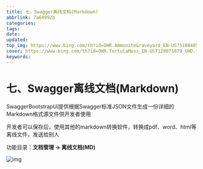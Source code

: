 ```yaml
---
title: 七、Swagger离线文档(Markdown)
abbrlink: 7a64992b
categories: 
tags: 
date: 
updated: 
top_img: https://www.bing.com/th?id=OHR.AmmoniteGraveyard_EN-US7510840532_UHD.jpg
cover: https://www.bing.com/th?id=OHR.TortulaMoss_EN-US7128071079_UHD.jpg
keywords: 
---
```

# 七、Swagger离线文档(Markdown)

SwaggerBootstrapUi提供根据Swagger标准JSON文件生成一份详细的Markdown格式源文件供开发者使用

开发者可以保存后，使用其他的markdown转换软件，转换成pdf、word、html等离线文件，发送给别人

功能目录：**文档管理 -> 离线文档(MD)**

![img](https://s3.uuu.ovh/imgs/2022/06/12/febc98310f15e9ea.png)